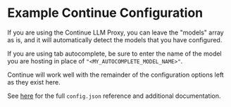 # Example Continue Configuration

If you are using the Continue LLM Proxy, you can leave the "models" array as is, and it will automatically detect the models that you have configured.

If you are using tab autocomplete, be sure to enter the name of the model you are hosting in place of `"<MY_AUTOCOMPLETE_MODEL_NAME>"`.

Continue will work well with the remainder of the configuration options left as they exist here.

See [here](https://docs.continue.dev/reference/config) for the full `config.json` reference and additional documentation.
